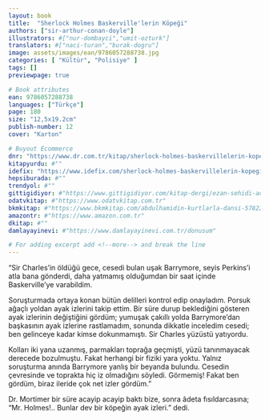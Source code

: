 ```yaml
---
layout: book
title:  "Sherlock Holmes Baskerville'lerin Köpeği"
authors: ["sir-arthur-conan-doyle"]
illustrators: #["nur-dombayci","umit-ozturk"]
translators: #["naci-turan","burak-dogru"]
image: assets/images/ean/9786057288738.jpg
categories: [ "Kültür", "Polisiye" ]
tags: []
previewpage: true

# Book attributes
ean: 9786057288738
languages: ["Türkçe"]
page: 180
size: "12,5x19.2cm"
publish-number: 12
cover: "Karton"

# Buyout Ecommerce
dnr: "https://www.dr.com.tr/kitap/sherlock-holmes-baskervillelerin-kopegi/sir-arthur-conan-doyle/cocuk-ve-genclik/genclik-10-yas/roman-oyku/urunno=0002023590001"
kitapyurdu: #""
idefix: "https://www.idefix.com/sherlock-holmes-baskervillelerin-kopegi-p-359898?vendorId=3"
hepsiburada: #""
trendyol: #""
gittigidiyor: #"https://www.gittigidiyor.com/kitap-dergi/ezan-sehidi-adnan-menderes_pdp_732728793"
odatvkitap: #"https://www.odatvkitap.com.tr"
bkmkitap: #"https://www.bkmkitap.com/abdulhamidin-kurtlarla-dansi-578226"
amazontr: #"https://www.amazon.com.tr"
dkitap: #""
damlayayinevi: #"https://www.damlayayinevi.com.tr/donusum"

# For adding excerpt add <!--more--> and break the line
---
```

“Sir Charles’in öldüğü gece, cesedi bulan uşak Barrymore, seyis Perkins’i atla bana gönderdi, daha yatmamış olduğumdan bir saat içinde Baskerville’ye varabildim.

Soruşturmada ortaya konan bütün delilleri kontrol edip onayladım. Porsuk ağaçlı yoldan ayak izlerini takip ettim. Bir süre durup beklediğini gösteren ayak izlerinin değiştiğini gördüm; yumuşak çakıllı yolda Barrymore’dan başkasının ayak izlerine rastlamadım, sonunda dikkatle inceledim cesedi; ben gelinceye kadar kimse dokunmamıştı. Sir Charles yüzüstü yatıyordu.

Kolları iki yana uzanmış, parmakları toprağa geçmişti, yüzü tanınmayacak derecede bozulmuştu. Fakat herhangi bir fiziki yara yoktu. Yalnız soruşturma anında Barrymore yanlış bir beyanda bulundu. Cesedin çevresinde ve toprakta hiç iz olmadığını söyledi. Görmemiş! Fakat ben gördüm, biraz ileride çok net izler gördüm.”

Dr. Mortimer bir süre acayip acayip baktı bize, sonra âdeta fısıldarcasına; “Mr. Holmes!.. Bunlar dev bir köpeğin ayak izleri.” dedi.


<!--more--> 